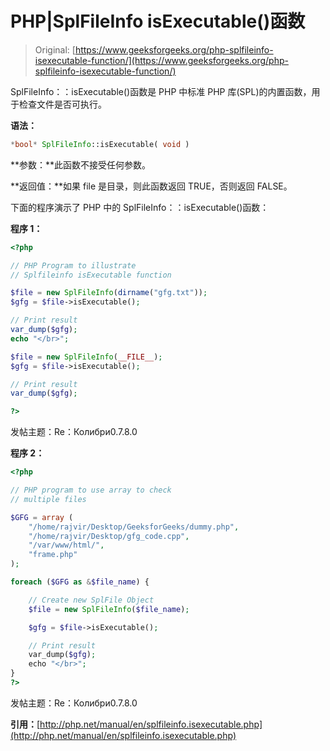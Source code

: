 # PHP|SplFileInfo isExecutable()函数

> Original: [https://www.geeksforgeeks.org/php-splfileinfo-isexecutable-function/](https://www.geeksforgeeks.org/php-splfileinfo-isexecutable-function/)

SplFileInfo：：isExecutable()函数是 PHP 中标准 PHP 库(SPL)的内置函数，用于检查文件是否可执行。

**语法：**

```php
*bool* SplFileInfo::isExecutable( void )
```

**参数：**此函数不接受任何参数。

**返回值：**如果 file 是目录，则此函数返回 TRUE，否则返回 FALSE。

下面的程序演示了 PHP 中的 SplFileInfo：：isExecutable()函数：

**程序 1：**

```php
<?php

// PHP Program to illustrate 
// Splfileinfo isExecutable function

$file = new SplFileInfo(dirname("gfg.txt"));
$gfg = $file->isExecutable();

// Print result
var_dump($gfg);
echo "</br>";

$file = new SplFileInfo(__FILE__);
$gfg = $file->isExecutable();

// Print result
var_dump($gfg);

?>
```

发帖主题：Re：Колибри0.7.8.0

**程序 2：**

```php
<?php 

// PHP program to use array to check 
// multiple files 

$GFG = array (
    "/home/rajvir/Desktop/GeeksforGeeks/dummy.php",
    "/home/rajvir/Desktop/gfg_code.cpp",
    "/var/www/html/",
    "frame.php"
);

foreach ($GFG as &$file_name) { 

    // Create new SplFile Object 
    $file = new SplFileInfo($file_name); 

    $gfg = $file->isExecutable();

    // Print result
    var_dump($gfg);
    echo "</br>";
} 
?>  
```

发帖主题：Re：Колибри0.7.8.0

**引用：**[http://php.net/manual/en/splfileinfo.isexecutable.php](http://php.net/manual/en/splfileinfo.isexecutable.php)